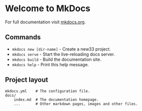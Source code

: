 # Welcome to MkDocs

For full documentation visit [mkdocs.org](https://mkdocs.org).

## Commands

* `mkdocs new [dir-name]` - Create a new33 project.
* `mkdocs serve` - Start the live-reloading docs server.
* `mkdocs build` - Build the documentation site.
* `mkdocs help` - Print this help message.

## Project layout

    mkdocs.yml    # The configuration file.
    docs/
        index.md  # The documentation homepage.
        ...       # Other markdown pages, images and other files.
